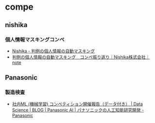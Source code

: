 # compe

## nishika

### 個人情報マスキングコンペ

- [Nishika - 判例の個人情報の自動マスキング](https://www.nishika.com/competitions/7/summary)
- [判例の個人情報の自動マスキング　コンペ振り返り｜Nishika株式会社｜note](https://note.com/nishika_inc/n/n78447a423abe)

## Panasonic

### 製造検査

- [社内ML (機械学習) コンペティション開催報告（データ付き） | Data Science | BLOG | Panasonic AI | パナソニックの人工知能研究開発 - Panasonic](https://tech-ai.panasonic.com/jp/blog_page.html?id=20220805)